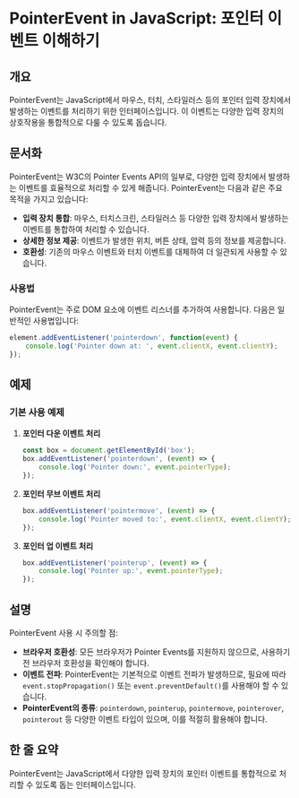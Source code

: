 <!--
Meta Description: # PointerEvent in JavaScript: 포인터 이벤트 이해하기 ## 개요 PointerEvent는 JavaScript에서 마우스, 터치, 스타일러스 등의 포인터 입력 장치에서 발생하는 이벤트를 처리하기 위한 인터페이스입니다. 이 이벤트는 다양한 입력 장치...
Meta Keywords: event, 이벤트, 포인터, pointerevent는, pointer
-->

# PointerEvent in JavaScript: 포인터 이벤트 이해하기

## 개요
PointerEvent는 JavaScript에서 마우스, 터치, 스타일러스 등의 포인터 입력 장치에서 발생하는 이벤트를 처리하기 위한 인터페이스입니다. 이 이벤트는 다양한 입력 장치의 상호작용을 통합적으로 다룰 수 있도록 돕습니다.

## 문서화
PointerEvent는 W3C의 Pointer Events API의 일부로, 다양한 입력 장치에서 발생하는 이벤트를 효율적으로 처리할 수 있게 해줍니다. PointerEvent는 다음과 같은 주요 목적을 가지고 있습니다:

- **입력 장치 통합**: 마우스, 터치스크린, 스타일러스 등 다양한 입력 장치에서 발생하는 이벤트를 통합하여 처리할 수 있습니다.
- **상세한 정보 제공**: 이벤트가 발생한 위치, 버튼 상태, 압력 등의 정보를 제공합니다.
- **호환성**: 기존의 마우스 이벤트와 터치 이벤트를 대체하여 더 일관되게 사용할 수 있습니다.

### 사용법
PointerEvent는 주로 DOM 요소에 이벤트 리스너를 추가하여 사용합니다. 다음은 일반적인 사용법입니다:

```javascript
element.addEventListener('pointerdown', function(event) {
    console.log('Pointer down at: ', event.clientX, event.clientY);
});
```

## 예제
### 기본 사용 예제
1. **포인터 다운 이벤트 처리**
   ```javascript
   const box = document.getElementById('box');
   box.addEventListener('pointerdown', (event) => {
       console.log('Pointer down:', event.pointerType);
   });
   ```

2. **포인터 무브 이벤트 처리**
   ```javascript
   box.addEventListener('pointermove', (event) => {
       console.log('Pointer moved to:', event.clientX, event.clientY);
   });
   ```

3. **포인터 업 이벤트 처리**
   ```javascript
   box.addEventListener('pointerup', (event) => {
       console.log('Pointer up:', event.pointerType);
   });
   ```

## 설명
PointerEvent 사용 시 주의할 점:
- **브라우저 호환성**: 모든 브라우저가 Pointer Events를 지원하지 않으므로, 사용하기 전 브라우저 호환성을 확인해야 합니다.
- **이벤트 전파**: PointerEvent는 기본적으로 이벤트 전파가 발생하므로, 필요에 따라 `event.stopPropagation()` 또는 `event.preventDefault()`를 사용해야 할 수 있습니다.
- **PointerEvent의 종류**: `pointerdown`, `pointerup`, `pointermove`, `pointerover`, `pointerout` 등 다양한 이벤트 타입이 있으며, 이를 적절히 활용해야 합니다.

## 한 줄 요약
PointerEvent는 JavaScript에서 다양한 입력 장치의 포인터 이벤트를 통합적으로 처리할 수 있도록 돕는 인터페이스입니다.